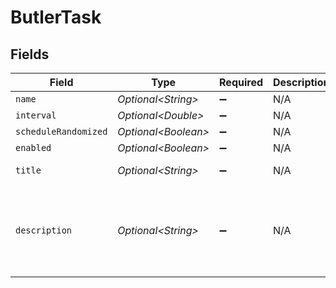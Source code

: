 # ButlerTask


## Fields

| Field                                                                            | Type                                                                             | Required                                                                         | Description                                                                      | Example                                                                          |
| -------------------------------------------------------------------------------- | -------------------------------------------------------------------------------- | -------------------------------------------------------------------------------- | -------------------------------------------------------------------------------- | -------------------------------------------------------------------------------- |
| `name`                                                                           | *Optional\<String>*                                                              | :heavy_minus_sign:                                                               | N/A                                                                              | BackupDatabase                                                                   |
| `interval`                                                                       | *Optional\<Double>*                                                              | :heavy_minus_sign:                                                               | N/A                                                                              | 3                                                                                |
| `scheduleRandomized`                                                             | *Optional\<Boolean>*                                                             | :heavy_minus_sign:                                                               | N/A                                                                              |                                                                                  |
| `enabled`                                                                        | *Optional\<Boolean>*                                                             | :heavy_minus_sign:                                                               | N/A                                                                              |                                                                                  |
| `title`                                                                          | *Optional\<String>*                                                              | :heavy_minus_sign:                                                               | N/A                                                                              | Backup Database                                                                  |
| `description`                                                                    | *Optional\<String>*                                                              | :heavy_minus_sign:                                                               | N/A                                                                              | Create a backup copy of the server's database in the configured backup directory |
